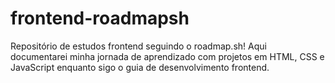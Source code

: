 # frontend-roadmapsh
Repositório de estudos frontend seguindo o roadmap.sh! Aqui documentarei minha jornada de aprendizado com projetos em HTML, CSS e JavaScript enquanto sigo o guia de desenvolvimento frontend.
